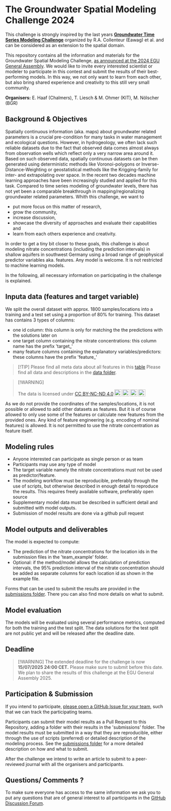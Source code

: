 # The Groundwater Spatial Modeling Challenge 2024

This challenge is strongly inspired by the last years [**Groundwater Time Series Modeling Challenge**](https://github.com/gwmodeling/challenge) organized by R.A. Collenteur (Eawag) et al. and can be considered as an extension to the spatial domain.

This repository contains all the information and materials for the Groundwater Spatial Modeling Challenge, [as announced at the 2024 EGU General Assembly](https://meetingorganizer.copernicus.org/EGU24/EGU24-10386.html). We would like to invite every interested scientist or modeler to participate in this contest and submit the results of their best-performing models. In this way, we not only want to learn from each other, but also bring shared experience and creativity to this still very small community.

**Organisers:** E. Haaf (Chalmers), T. Liesch & M. Ohmer (KIT), M. Nölscher (BGR)

## Background & Objectives

Spatially continuous information (aka. maps) about groundwater related parameters is a crucial pre-condition for many tasks in water management and ecological questions. However, in hydrogeology, we often lack such reliable datasets due to the fact that observed data comes almost always from observation wells which reflect only a very narrow area around it. Based on such observed data, spatially continuous datasets can be then generated using deterministic methods like Voronoi-polygons or Inverse-Distance-Weighting or geostatistical methods like the Krigging-family for inter- and extrapolating over space. In the recent two decades machine learning approaches have been increasingly studied and applied for this task. Compared to time series modeling of groundwater levels, there has not yet been a comparable breakthrough in mapping/regionalizing groundwater related parameters. Whith this challenge, we want to

-   put more focus on this matter of research,
-   grow the community,
-   increase discussion,
-   showcase the diversity of approaches and evaluate their capabilities and
-   learn from each others experience and creativity.

In order to get a tiny bit closer to these goals, this challenge is about modeling nitrate concentrations (including the prediction intervals) in shallow aquifers in southwest Germany using a broad range of geophysical predictor variables aka. features. Any model is welcome. It is not restricted to machine learning models.

In the following, all necessary information on participating in the challenge is explained.

## Inputa data (features and target variable)

We split the overall dataset with approx. 1800 samples/locations into a training and a test set using a proportion of 80% for training. This dataset has contains 3 types of columns:

-   one id column: this column is only for matching the the predictions with the solutions later on
-   one target column containing the nitrate concentrations: this column name has the prefix 'target\_'
-   many feature columns containing the explanatory variables/predictors: these columns have the prefix 'feature\_'

> \[!TIP\] 
> Please find all meta data about all features in this [table](https://groundwater-spatial-modeling-challenge.github.io/challenge2024/features.html) Please find all data and descriptions in the [data folder](https://github.com/Groundwater-Spatial-Modeling-Challenge/challenge2024/tree/main/data).

> \[!WARNING\]
>
> <p xmlns:cc="http://creativecommons.org/ns#">
>
> The data is licensed under <a href="https://creativecommons.org/licenses/by-nc-nd/4.0/?ref=chooser-v1" target="_blank" rel="license noopener noreferrer" style="display:inline-block;">CC BY-NC-ND 4.0<img src="https://mirrors.creativecommons.org/presskit/icons/cc.svg?ref=chooser-v1" style="height:22px!important;margin-left:3px;vertical-align:text-bottom;"/><img src="https://mirrors.creativecommons.org/presskit/icons/by.svg?ref=chooser-v1" style="height:22px!important;margin-left:3px;vertical-align:text-bottom;"/><img src="https://mirrors.creativecommons.org/presskit/icons/nc.svg?ref=chooser-v1" style="height:22px!important;margin-left:3px;vertical-align:text-bottom;"/><img src="https://mirrors.creativecommons.org/presskit/icons/nd.svg?ref=chooser-v1" style="height:22px!important;margin-left:3px;vertical-align:text-bottom;"/></a>
>
> </p>

As we do not provide the coordinates of the samples/locations, it is not possible or allowed to add other datasets as features. But it is of course allowed to only use some of the features or calculate new features from the provided ones. Any kind of feature engineering (e.g. encoding of nominal features) is allowed. It is not permitted to use the nitrate concentration as feature itself.

## Modeling rules

-   Anyone interested can participate as single person or as team
-   Participants may use any type of model
-   The target variable namely the nitrate concentrations must not be used as predictor/feature.
-   The modeling workflow must be reproducible, preferably through the use of scripts, but otherwise described in enough detail to reproduce the results. This requires freely available software, preferably open source
-   Supplementary model data must be described in sufficient detail and submitted with model outputs.
-   Submission of model results are done via a github pull request

## Model outputs and deliverables

The model is expected to compute:

-   The prediction of the nitrate concentrations for the location ids in the submission files in the 'team_example' folder.
-   Optional: if the method/model allows the calculation of prediction intervals, the 95% prediction interval of the nitrate concentration should be added as separate columns for each location id as shown in the example file.

Forms that can be used to submit the results are provided in the [submissions folder](https://github.com/Groundwater-Spatial-Modeling-Challenge/challenge2024/tree/main/submissions). There you can also find more details on what to submit.

## Model evaluation

The models will be evaluated using several performance metrics, computed for both the training and the test split. The data solutions for the test split are not public yet and will be released after the deadline date.

## Deadline

> \[!WARNING\] 
> The extended deadline for the challenge is now **15/07/2025 24:00 CET.** Please make sure to submit before this date. We plan to share the results of this challenge at the EGU General Assembly 2025.

## Participation & Submission

If you intend to participate, [please open a GitHub Issue for your team](https://github.com/Groundwater-Spatial-Modeling-Challenge/challenge2024/issues), such that we can track the participating teams.

Participants can submit their model results as a Pull Request to this Repository, adding a folder with their results in the 'submissions' folder. The model results must be submitted in a way that they are reproducible, either through the use of scripts (preferred) or detailed description of the modeling process. See the [submissions folder](https://github.com/Groundwater-Spatial-Modeling-Challenge/challenge2024/tree/main/submissions) for a more detailed description on how and what to submit.

After the challenge we intend to write an article to submit to a peer-reviewed journal with all the organisers and participants.

## Questions/ Comments ?

To make sure everyone has access to the same information we ask you to put any questions that are of general interest to all participants in the [GitHub Discussion Forum](https://github.com/Groundwater-Spatial-Modeling-Challenge/challenge2024/discussions).
